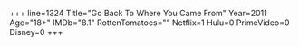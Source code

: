 +++
line=1324
Title="Go Back To Where You Came From"
Year=2011
Age="18+"
IMDb="8.1"
RottenTomatoes=""
Netflix=1
Hulu=0
PrimeVideo=0
Disney=0
+++

